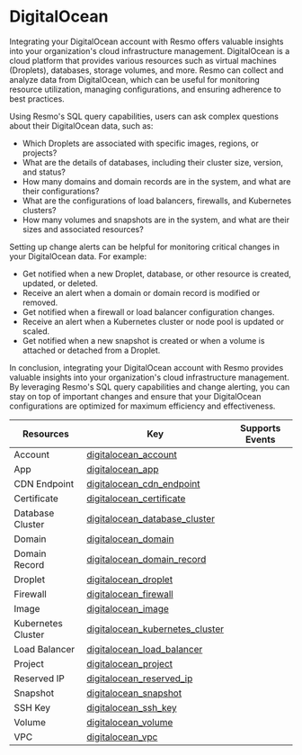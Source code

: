 DigitalOcean
============
Integrating your DigitalOcean account with Resmo offers valuable insights into your organization's cloud infrastructure management. DigitalOcean is a cloud platform that provides various resources such as virtual machines (Droplets), databases, storage volumes, and more. Resmo can collect and analyze data from DigitalOcean, which can be useful for monitoring resource utilization, managing configurations, and ensuring adherence to best practices.

Using Resmo's SQL query capabilities, users can ask complex questions about their DigitalOcean data, such as:

* Which Droplets are associated with specific images, regions, or projects?
* What are the details of databases, including their cluster size, version, and status?
* How many domains and domain records are in the system, and what are their configurations?
* What are the configurations of load balancers, firewalls, and Kubernetes clusters?
* How many volumes and snapshots are in the system, and what are their sizes and associated resources?

Setting up change alerts can be helpful for monitoring critical changes in your DigitalOcean data. For example:

* Get notified when a new Droplet, database, or other resource is created, updated, or deleted.
* Receive an alert when a domain or domain record is modified or removed.
* Get notified when a firewall or load balancer configuration changes.
* Receive an alert when a Kubernetes cluster or node pool is updated or scaled.
* Get notified when a new snapshot is created or when a volume is attached or detached from a Droplet.

In conclusion, integrating your DigitalOcean account with Resmo provides valuable insights into your organization's cloud infrastructure management. By leveraging Resmo's SQL query capabilities and change alerting, you can stay on top of important changes and ensure that your DigitalOcean configurations are optimized for maximum efficiency and effectiveness.

| **Resources**      | **Key**                                                                   | **Supports Events** |
| ------------------ | ------------------------------------------------------------------------- | ------------------- |
| Account            | [digitalocean\_account](digitalocean\_account.md)                         |                     |
| App                | [digitalocean\_app](digitalocean\_app.md)                                 |                     |
| CDN Endpoint       | [digitalocean\_cdn\_endpoint](digitalocean\_cdn\_endpoint.md)             |                     |
| Certificate        | [digitalocean\_certificate](digitalocean\_certificate.md)                 |                     |
| Database Cluster   | [digitalocean\_database\_cluster](digitalocean\_database\_cluster.md)     |                     |
| Domain             | [digitalocean\_domain](digitalocean\_domain.md)                           |                     |
| Domain Record      | [digitalocean\_domain\_record](digitalocean\_domain\_record.md)           |                     |
| Droplet            | [digitalocean\_droplet](digitalocean\_droplet.md)                         |                     |
| Firewall           | [digitalocean\_firewall](digitalocean\_firewall.md)                       |                     |
| Image              | [digitalocean\_image](digitalocean\_image.md)                             |                     |
| Kubernetes Cluster | [digitalocean\_kubernetes\_cluster](digitalocean\_kubernetes\_cluster.md) |                     |
| Load Balancer      | [digitalocean\_load\_balancer](digitalocean\_load\_balancer.md)           |                     |
| Project            | [digitalocean\_project](digitalocean\_project.md)                         |                     |
| Reserved IP        | [digitalocean\_reserved\_ip](digitalocean\_reserved\_ip.md)               |                     |
| Snapshot           | [digitalocean\_snapshot](digitalocean\_snapshot.md)                       |                     |
| SSH Key            | [digitalocean\_ssh\_key](digitalocean\_ssh\_key.md)                       |                     |
| Volume             | [digitalocean\_volume](digitalocean\_volume.md)                           |                     |
| VPC                | [digitalocean\_vpc](digitalocean\_vpc.md)                                 |                     |
